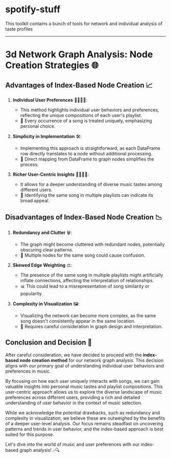 # spotify-stuff
This toolkit contains a bunch of tools for network and individual analysis of taste profiles

---

# 3d Network Graph Analysis: Node Creation Strategies 🌐

## Advantages of Index-Based Node Creation 📈

1. **Individual User Preferences** 🧍‍♂️🧍‍♀️: 
   - This method highlights individual user behaviors and preferences, reflecting the unique compositions of each user's playlist.
   - 🎵 Every occurrence of a song is treated uniquely, emphasizing personal choice.

2. **Simplicity in Implementation** 🛠️:
   - Implementing this approach is straightforward, as each DataFrame row directly translates to a node without additional processing.
   - 🔄 Direct mapping from DataFrame to graph nodes simplifies the process.

3. **Richer User-Centric Insights** 🕵️‍♂️🕵️‍♀️:
   - It allows for a deeper understanding of diverse music tastes among different users.
   - 🌟 Identifying the same song in multiple playlists can indicate its broad appeal.

## Disadvantages of Index-Based Node Creation 📉

1. **Redundancy and Clutter** 🗑️:
   - The graph might become cluttered with redundant nodes, potentially obscuring clear patterns.
   - 🔁 Multiple nodes for the same song could cause confusion.

2. **Skewed Edge Weighting** ⚖️:
   - The presence of the same song in multiple playlists might artificially inflate connections, affecting the interpretation of relationships.
   - 📊 This could lead to a misrepresentation of song similarity or popularity.

3. **Complexity in Visualization** 🖼️:
   - Visualizing the network can become more complex, as the same song doesn't consistently appear in the same location.
   - 🎨 Requires careful consideration in graph design and interpretation.

## Conclusion and Decision 🎉

After careful consideration, we have decided to proceed with the **index-based node creation method** for our network graph analysis. This decision aligns with our primary goal of understanding individual user behaviors and preferences in music. 

By focusing on how each user uniquely interacts with songs, we can gain valuable insights into personal music tastes and playlist compositions. This user-centric approach allows us to explore the diverse landscape of music preferences across different users, providing a rich and detailed understanding of user behavior in the context of music selection.

While we acknowledge the potential drawbacks, such as redundancy and complexity in visualization, we believe these are outweighed by the benefits of a deeper user-level analysis. Our focus remains steadfast on uncovering patterns and trends in user behavior, and the index-based approach is best suited for this purpose.

Let's dive into the world of music and user preferences with our index-based graph analysis! 🎶🔍
